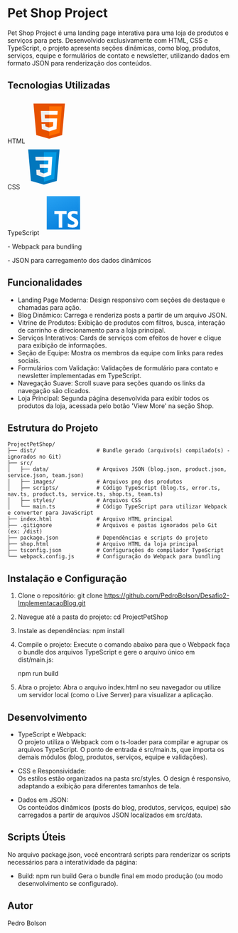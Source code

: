 #  Pet Shop Project

Pet Shop Project é uma landing page interativa para uma loja de produtos e serviços para pets. 
Desenvolvido exclusivamente com HTML, CSS e TypeScript, o projeto apresenta seções dinâmicas, como blog, produtos, 
serviços, equipe e formulários de contato e newsletter, utilizando dados em formato JSON para renderização dos conteúdos.

## Tecnologias Utilizadas

<p>
   HTML
  <svg xmlns="http://www.w3.org/2000/svg" x="0px" y="0px" width="100" height="100" viewBox="0 0 48 48">
<path fill="#E65100" d="M41,5H7l3,34l14,4l14-4L41,5L41,5z"></path><path fill="#FF6D00" d="M24 8L24 39.9 35.2 36.7 37.7 8z"></path><path fill="#FFF" d="M24,25v-4h8.6l-0.7,11.5L24,35.1v-4.2l4.1-1.4l0.3-4.5H24z M32.9,17l0.3-4H24v4H32.9z"></path><path fill="#EEE" d="M24,30.9v4.2l-7.9-2.6L15.7,27h4l0.2,2.5L24,30.9z M19.1,17H24v-4h-9.1l0.7,12H24v-4h-4.6L19.1,17z"></path>
</svg>
  <br/>
  CSS
   <svg xmlns="http://www.w3.org/2000/svg" x="0px" y="0px" width="100" height="100" viewBox="0 0 48 48">
<path fill="#0277BD" d="M41,5H7l3,34l14,4l14-4L41,5L41,5z"></path><path fill="#039BE5" d="M24 8L24 39.9 35.2 36.7 37.7 8z"></path><path fill="#FFF" d="M33.1 13L24 13 24 17 28.9 17 28.6 21 24 21 24 25 28.4 25 28.1 29.5 24 30.9 24 35.1 31.9 32.5 32.6 21 32.6 21z"></path><path fill="#EEE" d="M24,13v4h-8.9l-0.3-4H24z M19.4,21l0.2,4H24v-4H19.4z M19.8,27h-4l0.3,5.5l7.9,2.6v-4.2l-4.1-1.4L19.8,27z"></path>
</svg>
  <br/>
  TypeScript
   <svg xmlns="http://www.w3.org/2000/svg" x="0px" y="0px" width="100" height="100" viewBox="0 0 48 48">
<linearGradient id="O2zipXlwzZyOse8_3L2yya_wpZmKzk11AzJ_gr1" x1="15.189" x2="32.276" y1="-.208" y2="46.737" gradientUnits="userSpaceOnUse"><stop offset="0" stop-color="#2aa4f4"></stop><stop offset="1" stop-color="#007ad9"></stop></linearGradient><rect width="36" height="36" x="6" y="6" fill="url(#O2zipXlwzZyOse8_3L2yya_wpZmKzk11AzJ_gr1)"></rect><polygon fill="#fff" points="27.49,22 14.227,22 14.227,25.264 18.984,25.264 18.984,40 22.753,40 22.753,25.264 27.49,25.264"></polygon><path fill="#fff" d="M39.194,26.084c0,0-1.787-1.192-3.807-1.192s-2.747,0.96-2.747,1.986	c0,2.648,7.381,2.383,7.381,7.712c0,8.209-11.254,4.568-11.254,4.568V35.22c0,0,2.152,1.622,4.733,1.622s2.483-1.688,2.483-1.92	c0-2.449-7.315-2.449-7.315-7.878c0-7.381,10.658-4.469,10.658-4.469L39.194,26.084z"></path>
</svg>
</p>
<p>
- Webpack para bundling
</p>
- JSON para carregamento dos dados dinâmicos

## Funcionalidades

- Landing Page Moderna: Design responsivo com seções de destaque e chamadas para ação.
- Blog Dinâmico: Carrega e renderiza posts a partir de um arquivo JSON.
- Vitrine de Produtos: Exibição de produtos com filtros, busca, interação de carrinho e direcionamento para a loja principal.
- Serviços Interativos: Cards de serviços com efeitos de hover e clique para exibição de informações.
- Seção de Equipe: Mostra os membros da equipe com links para redes sociais.
- Formulários com Validação: Validações de formulário para contato e newsletter implementadas em TypeScript.
- Navegação Suave: Scroll suave para seções quando os links da navegação são clicados.
- Loja Principal: Segunda página desenvolvida para exibir todos os produtos da loja, acessada pelo botão 'View More' na seção Shop.

## Estrutura do Projeto

```
ProjectPetShop/
├── dist/                   # Bundle gerado (arquivo(s) compilado(s) - ignorados no Git)
├── src/
│   ├── data/               # Arquivos JSON (blog.json, product.json, service.json, team.json)
│   ├── images/             # Arquivos png dos produtos
│   ├── scripts/            # Código TypeScript (blog.ts, error.ts, nav.ts, product.ts, service.ts, shop.ts, team.ts)
│   ├── styles/             # Arquivos CSS       
│   └── main.ts             # Código TypeScript para utilizar Webpack e converter para JavaScript
├── index.html              # Arquivo HTML principal
├── .gitignore              # Arquivos e pastas ignorados pelo Git (ex: /dist)
├── package.json            # Dependências e scripts do projeto
├── shop.html               # Arquivo HTML da loja principal
├── tsconfig.json           # Configurações do compilador TypeScript
└── webpack.config.js       # Configuração do Webpack para bundling
```
## Instalação e Configuração

1. Clone o repositório:
   git clone https://github.com/PedroBolson/Desafio2-ImplementacaoBlog.git

2. Navegue até a pasta do projeto:
   cd ProjectPetShop

3. Instale as dependências:
   npm install

4. Compile o projeto:
   Execute o comando abaixo para que o Webpack faça o bundle dos arquivos TypeScript e gere o arquivo único em dist/main.js:
   
   npm run build

5. Abra o projeto:
   Abra o arquivo index.html no seu navegador ou utilize um servidor local (como o Live Server) para visualizar a aplicação.

## Desenvolvimento

- TypeScript e Webpack:  
  O projeto utiliza o Webpack com o ts-loader para compilar e agrupar os arquivos TypeScript. 
  O ponto de entrada é src/main.ts, que importa os demais módulos (blog, produtos, serviços, equipe e validações).

- CSS e Responsividade:  
  Os estilos estão organizados na pasta src/styles. O design é responsivo, adaptando a exibição para diferentes tamanhos de tela.

- Dados em JSON:  
  Os conteúdos dinâmicos (posts do blog, produtos, serviços, equipe) são carregados a partir de arquivos JSON localizados em src/data.

## Scripts Úteis

No arquivo package.json, você encontrará scripts para renderizar os scripts necessários para a interatividade da página:

- Build:
   npm run build
   Gera o bundle final em modo produção (ou modo desenvolvimento se configurado).

## Autor

Pedro Bolson
